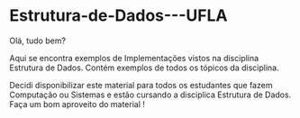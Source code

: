 # Estrutura-de-Dados---UFLA
Olá, tudo bem?

Aqui se encontra exemplos de Implementações vistos na disciplina Estrutura de Dados. Contém exemplos de todos os tópicos da disciplina.

Decidi disponibilizar este material para todos os estudantes que fazem Computação ou Sistemas e estão cursando a disciplica Estrutura de Dados.
Faça um bom aproveito do material !
